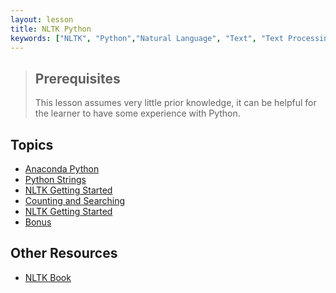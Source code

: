 ```yaml
---
layout: lesson
title: NLTK Python
keywords: ["NLTK", "Python","Natural Language", "Text", "Text Processing"]
---
```

> ## Prerequisites
> This lesson assumes very little prior knowledge, it can be helpful for the
> learner to have some experience with Python.

## Topics
* [Anaconda Python](01-anaconda-python.html)
* [Python Strings](02-python-strings.html)
* [NLTK Getting Started](03-nltk-getting-started.html)
* [Counting and Searching](04-counting-and-searching.html)
* [NLTK Getting Started](05-working-with-your-text.html)
* [Bonus](06-bonus.html)

## Other Resources
* [NLTK Book](http://www.nltk.org/book/)
